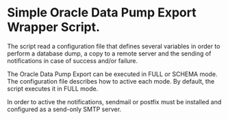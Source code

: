 # Simple Oracle Data Pump Export Wrapper Script.

The script read a configuration file that defines several variables in order to perform a database dump, a copy to a remote server and the sending of notifications in case of success and/or failure.

The Oracle Data Pump Export can be executed in FULL or SCHEMA mode. The configuration file describes how to active each mode. By default, the script executes it in FULL mode.

In order to active the notifications, sendmail or postfix must be installed and configured as a send-only SMTP server.
